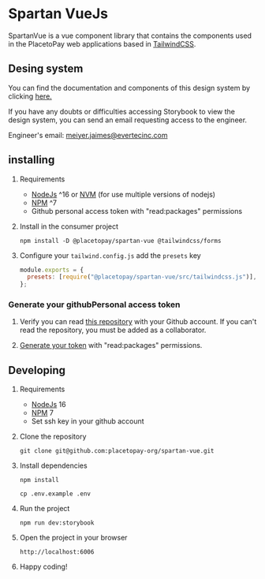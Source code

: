 # Spartan VueJs

SpartanVue is a vue component library that contains the components used in the PlacetoPay web applications based in [TailwindCSS](https://tailwindcss.com/).

## Desing system

You can find the documentation and components of this design system by clicking [here.](https://646e732a14dfaa707ad59b33-gmuixqrsag.chromatic.com/?path=/docs/introduction-overview--docs)

If you have any doubts or difficulties accessing Storybook to view the design system, you can send an email requesting access to the engineer.

Engineer's email: meiyer.jaimes@evertecinc.com 

## installing

1. Requirements

   - [NodeJs](https://nodejs.org/es/) ^16 or [NVM](https://github.com/nvm-sh/nvm) (for use multiple versions of nodejs)
   - [NPM](https://www.npmjs.com/) ^7
   - Github personal access token with "read:packages" permissions

2. Install in the consumer project

   ```shell
   npm install -D @placetopay/spartan-vue @tailwindcss/forms
   ```

3. Configure your `tailwind.config.js` add the `presets` key

   ```javascript
   module.exports = {
     presets: [require("@placetopay/spartan-vue/src/tailwindcss.js")],
   };
   ```

### Generate your githubPersonal access token

1. Verify you can read [this repository](https://github.com/placetopay-org/spartan-vue) with your Github account. If you can't read the repository, you must be added as a collaborator.

2. [Generate your token](https://github.com/settings/tokens/new) with "read:packages" permissions.

## Developing

1. Requirements

   - [NodeJs](https://nodejs.org/es/) 16
   - [NPM](https://www.npmjs.com/) 7
   - Set ssh key in your github account

2. Clone the repository

   ```shell
   git clone git@github.com:placetopay-org/spartan-vue.git
   ```

3. Install dependencies

   ```shell
   npm install
   ```

    ```shell
    cp .env.example .env
    ```

5. Run the project

   ```shell
   npm run dev:storybook
   ```

6. Open the project in your browser

   ```shell
   http://localhost:6006
   ```

7. Happy coding!
